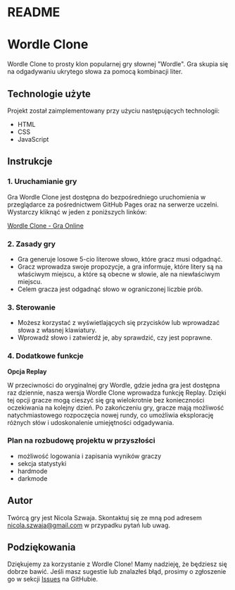 # README

# **Wordle Clone**

Wordle Clone to prosty klon popularnej gry słownej "Wordle". Gra skupia się na odgadywaniu ukrytego słowa za pomocą kombinacji liter.

## **Technologie użyte**

Projekt został zaimplementowany przy użyciu następujących technologii:

- HTML
- CSS
- JavaScript

## **Instrukcje**

### **1. Uruchamianie gry**

Gra Wordle Clone jest dostępna do bezpośredniego uruchomienia w przeglądarce za pośrednictwem GitHub Pages oraz na serwerze uczelni. Wystarczy kliknąć w jeden z poniższych linków:

[Wordle Clone - Gra Online](https://nicolaszwaja.github.io/web_technologies/)

### **2. Zasady gry**

- Gra generuje losowe 5-cio literowe słowo, które gracz musi odgadnąć.
- Gracz wprowadza swoje propozycje, a gra informuje, które litery są na właściwym miejscu, a które są obecne w słowie, ale na niewłaściwym miejscu.
- Celem gracza jest odgadnąć słowo w ograniczonej liczbie prób.

### **3. Sterowanie**

- Możesz korzystać z wyświetlających się przycisków lub wprowadzać słowa z własnej klawiatury.
- Wprowadź słowo i zatwierdź je, aby sprawdzić, czy jest poprawne.

### **4. Dodatkowe funkcje**

**Opcja Replay**

W przeciwności do oryginalnej gry Wordle, gdzie jedna gra jest dostępna raz dziennie, nasza wersja Wordle Clone wprowadza funkcję Replay. Dzięki tej opcji gracze mogą cieszyć się grą wielokrotnie bez konieczności oczekiwania na kolejny dzień. Po zakończeniu gry, gracze mają możliwość natychmiastowego rozpoczęcia nowej rundy, co umożliwia eksplorację różnych słów i udoskonalenie umiejętności odgadywania.

### **Plan na rozbudowę projektu w przyszłości**

- możliwość logowania i zapisania wyników graczy
- sekcja statystyki
- hardmode
- darkmode

## **Autor**

Twórcą gry jest Nicola Szwaja. Skontaktuj się ze mną pod adresem nicola.szwaja@gmail.com w przypadku pytań lub uwag.

## **Podziękowania**

Dziękujemy za korzystanie z Wordle Clone! Mamy nadzieję, że będziesz się dobrze bawić. Jeśli masz sugestie lub znalazłeś błąd, prosimy o zgłoszenie go w sekcji [Issues](https://chat.openai.com/c/link_do_sekcji_issues) na GitHubie.
